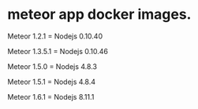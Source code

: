 # meteor app docker images.

Meteor 1.2.1 = Nodejs 0.10.40

Meteor 1.3.5.1 = Nodejs 0.10.46

Meteor 1.5.0 = Nodejs   4.8.3

Meteor 1.5.1 = Nodejs   4.8.4

Meteor 1.6.1 = Nodejs  8.11.1
